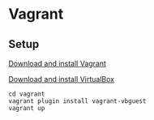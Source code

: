 # Vagrant
## Setup
[Download and install Vagrant](https://www.vagrantup.com/downloads.html)

[Download and install VirtualBox](https://www.virtualbox.org/wiki/Downloads)
```
cd vagrant
vagrant plugin install vagrant-vbguest
vagrant up
```
